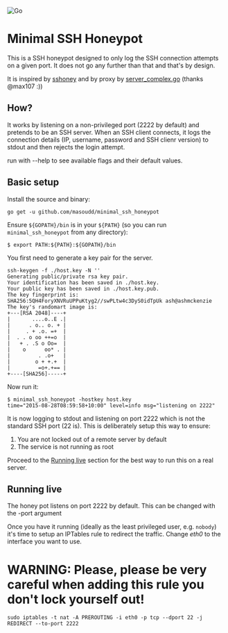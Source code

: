![Go](https://github.com/masoudd/minimal_ssh_honeypot/workflows/Go/badge.svg?branch=master)

Minimal SSH Honeypot
====================

This is a SSH honeypot designed to only log the SSH connection attempts on a given port.  It
does not go any further than that and that's by design.

It is inspired by [sshoney](https://github.com/ashmckenzie/sshoney) and by proxy by [server_complex.go](https://github.com/Scalingo/go-ssh-examples/blob/master/server_complex.go) (thanks @max107 :))

How?
----

It works by listening on a non-privileged port (2222 by default) and pretends to be an SSH
server.  When an SSH client connects, it logs the connection details (IP, username, password and SSH clienr version) to stdout and then rejects the login attempt.

run with --help to see available flags and their default values.

Basic setup
-----------

Install the source and binary:

```shell
go get -u github.com/masoudd/minimal_ssh_honeypot
```

Ensure `${GOPATH}/bin` is in your `${PATH}` (so you can run `minimal_ssh_honeypot` from any directory):

```shell
$ export PATH:${PATH}:${GOPATH}/bin
```
You first need to generate a key pair for the server.

```shell
ssh-keygen -f ./host.key -N ''
Generating public/private rsa key pair.
Your identification has been saved in ./host.key.
Your public key has been saved in ./host.key.pub.
The key fingerprint is:
SHA256:5QH4ForyXNVRuUPPuKtyg2//swPLtw4c3DyS0idTpUk ash@ashmckenzie
The key's randomart image is:
+---[RSA 2048]----+
|       ....o..E .|
|      . o.. o. + |
|     . + .o. =+  |
|  . . o oo ++=o  |
|   + . .S o Oo=  |
|    o      oo* . |
|         . .o+   |
|        o + +.+  |
|         =o+.+== |
+----[SHA256]-----+
```

Now run it:

```shell
$ minimal_ssh_honeypot -hostkey host.key
time="2015-08-28T08:59:58+10:00" level=info msg="listening on 2222"
```

It is now logging to stdout and listening on port 2222 which is not the standard SSH port (22 is).  This is deliberately setup this way to ensure:

1. You are not locked out of a remote server by default
2. The service is not running as root

Proceed to the [Running live](#running-live) section for the best way to run this on a real server.

Running live
------------

The honey pot listens on port 2222 by default. This can be changed with the -port argument

Once you have it running (ideally as the least privileged user, e.g. `nobody`) it's time to setup an IPTables rule to redirect the traffic.
Change _eth0_ to the interface you want to use.

WARNING: Please, please be very careful when adding this rule you don't lock yourself out!
==========================================================================================

```
sudo iptables -t nat -A PREROUTING -i eth0 -p tcp --dport 22 -j REDIRECT --to-port 2222
```
